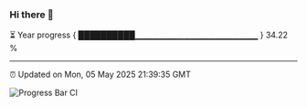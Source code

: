 ### Hi there 👋

⏳ Year progress { ██████████▁▁▁▁▁▁▁▁▁▁▁▁▁▁▁▁▁▁▁▁ } 34.22 %

---

⏰ Updated on Mon, 05 May 2025 21:39:35 GMT

![Progress Bar CI](https://github.com/IshwaranRudhara/GIT-ACTION/workflows/Progress%20Bar%20CI/badge.svg)
